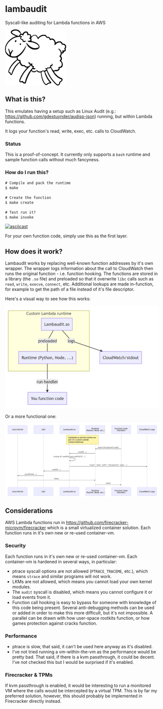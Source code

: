 # lambaudit
Syscall-like auditing for Lambda functions in AWS

![Lamb](pics/lamb_rfree.png)

## What is this?

This emulates having a setup such as Linux Audit (e.g.: https://github.com/gdestuynder/audisp-json) running, but within
Lambda functions.

It logs your function's read, write, exec, etc. calls to CloudWatch.


### Status

This is a proof-of-concept. It currently only supports a `bash` runtime and sample function calls without much
fancyness.


### How do I run this?

```
# Compile and pack the runtime
$ make

# Create the function
$ make create

# Test run it?
$ make invoke
```

[![asciicast](https://asciinema.org/a/TYHEIJSIZqFy4PNMN8KHWqDKw.svg)](https://asciinema.org/a/TYHEIJSIZqFy4PNMN8KHWqDKw)


For your own function code, simply use this as the first layer.

## How does it work?

Lambaudit works by replacing well-known function addresses by it's own wrapper. The wrapper logs information about the
call to CloudWatch then runs the original function - i.e. function hooking.
The functions are stored in a library (the `.so` file) and preloaded so that it overwrite `libc` calls such as `read`,
`write`, `execve`, `connect`, etc.
Additional lookups are made in-function, for example to get the path of a file instead of it's file descriptor.

Here's a visual way to see how this works:

![Diagram](pics/LA.png)

Or a more functional one:

![Diagram](pics/LA_SQ.png)


## Considerations

AWS Lambda functions run in https://github.com/firecracker-microvm/firecracker which is a small virtualized container
solution. Each function runs in it's own new or re-used container-vm.

### Security

Each function runs in it's own new or re-used container-vm. Each container-vm is hardened in several ways, in
particular:

- ptrace syscall options are not allowed (`PTRACE_TRACEME`, etc.), which means `strace` and similar programs will not
  work.
- LKMs are not allowed, which means you cannot load your own kernel modules.
- The `audit` syscall is disabled, which means you cannot configure it or load events from it.
- Function call hooking is easy to bypass for someone with knowledge of this code being present. Several anti-debugging
  methods can be used or added in order to make this more difficult, but it's not impossible. A parallel can be drawn
with how user-space rootkits function, or how games protection against cracks function.

### Performance

- ptrace is slow, that said, it can't be used here anyway as it's disabled.
- I've not tried running a vm-within-the-vm as the performance would be pretty bad. That said, if there is a kvm
  passthrough, it could be decent. I've not checked this but I would be surprised if it's enabled.

### Firecracker & TPMs

If kvm passthrough is enabled, it would be interesting to run a monitored VM where the calls would be intercepted by a
virtual TPM. This is by far my preferred solution, however, this should probably be implemented in Firecracker directly
instead.
